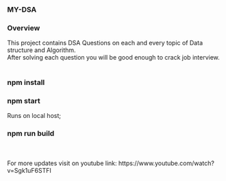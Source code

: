 ### MY-DSA
### Overview
This project contains DSA Questions on each and every topic of Data structure and Algorithm.<br>
After solving each question you will be good enough to crack job interview.<br>
<br>
### npm install
### npm start
Runs on local host;
### npm run build
<br>
<br>
For more updates visit on youtube link:
https://www.youtube.com/watch?v=Sgk1uF6STFI

